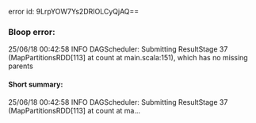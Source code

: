 error id: 9LrpYOW7Ys2DRIOLCyQjAQ==
### Bloop error:

25/06/18 00:42:58 INFO DAGScheduler: Submitting ResultStage 37 (MapPartitionsRDD[113] at count at main.scala:151), which has no missing parents
#### Short summary: 

25/06/18 00:42:58 INFO DAGScheduler: Submitting ResultStage 37 (MapPartitionsRDD[113] at count at ma...
